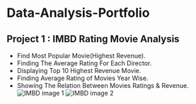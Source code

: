 # Data-Analysis-Portfolio

## Project 1 : IMBD Rating Movie Analysis
* Find Most Popular Movie(Highest Revenue).
* Finding The Average Rating For Each Director.
* Displaying Top 10 Highest Revenue Movie.
* Finding Average Rating of Movies Year Wise.
* Showing The Relation Between Movies Ratings & Revenue.
![IMBD image 1](https://github.com/Ismailniazy/Ismail-Data-Analysis-Portfolio/assets/143493393/0133f2f7-1832-4d35-a7ec-57d88115de69)
![IMBD image 2](https://github.com/Ismailniazy/Ismail-Data-Analysis-Portfolio/assets/143493393/26afd692-ccea-4483-9a5e-67f3f1d9ee2a)

